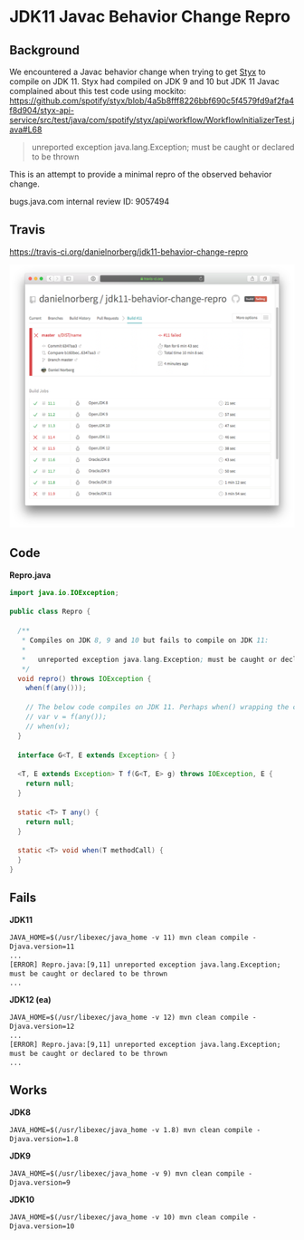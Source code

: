 # JDK11 Javac Behavior Change Repro

## Background

We encountered a Javac behavior change when trying to get [Styx](https://github.com/spotify/styx/) to compile on JDK 11. Styx had compiled on JDK 9 and 10 but JDK 11 Javac complained about this test code using mockito: https://github.com/spotify/styx/blob/4a5b8fff8226bbf690c5f4579fd9af2fa4f8d904/styx-api-service/src/test/java/com/spotify/styx/api/workflow/WorkflowInitializerTest.java#L68

> unreported exception java.lang.Exception; must be caught or declared to be thrown

This is an attempt to provide a minimal repro of the observed behavior change.

bugs.java.com internal review ID: 9057494

## Travis

https://travis-ci.org/danielnorberg/jdk11-behavior-change-repro

![Travis](travis.png?raw=true "Travis")

## Code

**Repro.java**
```java
import java.io.IOException;

public class Repro {

  /**
   * Compiles on JDK 8, 9 and 10 but fails to compile on JDK 11:
   *
   *   unreported exception java.lang.Exception; must be caught or declared to be thrown
   */
  void repro() throws IOException {
    when(f(any()));

    // The below code compiles on JDK 11. Perhaps when() wrapping the call to f(any()) breaks type inference?
    // var v = f(any());
    // when(v);
  }

  interface G<T, E extends Exception> { }

  <T, E extends Exception> T f(G<T, E> g) throws IOException, E {
    return null;
  }

  static <T> T any() {
    return null;
  }

  static <T> void when(T methodCall) {
  }
}
```

## Fails

**JDK11**

    JAVA_HOME=$(/usr/libexec/java_home -v 11) mvn clean compile -Djava.version=11
    ...
    [ERROR] Repro.java:[9,11] unreported exception java.lang.Exception; must be caught or declared to be thrown
    ...

**JDK12 (ea)**

    JAVA_HOME=$(/usr/libexec/java_home -v 12) mvn clean compile -Djava.version=12
    ...
    [ERROR] Repro.java:[9,11] unreported exception java.lang.Exception; must be caught or declared to be thrown
    ...


## Works

**JDK8**

    JAVA_HOME=$(/usr/libexec/java_home -v 1.8) mvn clean compile -Djava.version=1.8

**JDK9**

    JAVA_HOME=$(/usr/libexec/java_home -v 9) mvn clean compile -Djava.version=9

**JDK10**

    JAVA_HOME=$(/usr/libexec/java_home -v 10) mvn clean compile -Djava.version=10
